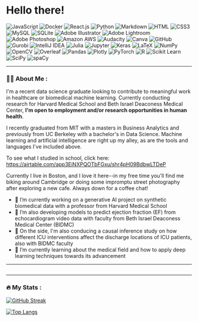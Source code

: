<h1>Hello there!</h1>

![JavaScript](https://img.shields.io/badge/JavaScript-F7DF1E?style=flat-square&logo=javascript&logoColor=black)
![Docker](https://img.shields.io/badge/Docker-0CC1F3?style=flat-square&logo=docker&logoColor=white)
![React.js](https://img.shields.io/badge/React.js-0081CB?style=flat-square&logo=react&logoColor=61DAFB)
![Python](https://img.shields.io/badge/Python-3776AB?style=flat-square&logo=python&logoColor=white)
![Markdown](https://img.shields.io/badge/Markdown-000000?style=flat-square&logo=markdown&logoColor=white)
![HTML](https://img.shields.io/badge/HTML5-E34F26?style=flat-square&logo=html5&logoColor=white)
![CSS3](https://img.shields.io/badge/CSS3-1572B6?style=flat-square&logo=css3&logoColor=white)
![MySQL](https://img.shields.io/badge/MySQL-005C84?style=flat-square&logo=mysql&logoColor=white)
![SQLite](https://img.shields.io/badge/SQLite-07405E?style=flat-square&logo=sqlite&logoColor=white)
![Adobe Illustrator](https://img.shields.io/badge/AdobeIllustrator-DC6920?style=flat-square&logo=adobeillustrator&logoColor=white)
![Adobe Lightroom](https://img.shields.io/badge/AdobeLightroom-B4D6E0?style=flat-square&logo=adobelightroom&logoColor=white)
![Adobe Photoshop](https://img.shields.io/badge/AdobePhotoshop-4FCCFE?style=flat-square&logo=adobephotoshop&logoColor=white)
![Amazon AWS](https://img.shields.io/badge/AWS-FF9900?style=flat-square&logo=amazonaws&logoColor=white)
![Audacity](https://img.shields.io/badge/Audacity-0000CC?style=flat-square&logo=audacity&logoColor=white)
![Canva](https://img.shields.io/badge/Canva-20C4CB?style=flat-square&logo=canva&logoColor=white)
![GitHub](https://img.shields.io/badge/GitHub-171515?style=flat-square&logo=github&logoColor=white)
![Gurobi](https://img.shields.io/badge/Gurobi-FF0000?style=flat-square&logo=gurobi&logoColor=white)
![IntelliJ IDEA](https://img.shields.io/badge/IntelliJIDEA-9551A0?style=flat-square&logo=intellijidea&logoColor=white)
![Julia](https://img.shields.io/badge/Julia-D5635C?style=flat-square&logo=julia&logoColor=white)
![Jupyter](https://img.shields.io/badge/Jupyter-F37726?style=flat-square&logo=jupyter&logoColor=white)
![Keras](https://img.shields.io/badge/Keras-C80815?style=flat-square&logo=keras&logoColor=white)
![LaTeX](https://img.shields.io/badge/LaTeX-000000?style=flat-square&logo=latex&logoColor=white)
![NumPy](https://img.shields.io/badge/NumPy-0B2198?style=flat-square&logo=numpy&logoColor=white)
![OpenCV](https://img.shields.io/badge/OpenCV-0101FF?style=flat-square&logo=opencv&logoColor=white)
![Overleaf](https://img.shields.io/badge/Overleaf-8DB600?style=flat-square&logo=overleaf&logoColor=white)
![Pandas](https://img.shields.io/badge/Pandas-306998?style=flat-square&logo=pandas&logoColor=white)
![Plotly](https://img.shields.io/badge/Plotly-119DFF?style=flat-square&logo=plotly&logoColor=white)
![PyTorch](https://img.shields.io/badge/PyTorch-EE4C2C?style=flat-square&logo=pytorch&logoColor=white)
![R](https://img.shields.io/badge/R-256BC0?style=flat-square&logo=r&logoColor=white)
![Scikit Learn](https://img.shields.io/badge/ScikitLearn-3499CD?style=flat-square&logo=scikitlearn&logoColor=white)
![SciPy](https://img.shields.io/badge/SciPy-0D56A6?style=flat-square&logo=scipy&logoColor=white)
![spaCy](https://img.shields.io/badge/spaCy-09A3D5?style=flat-square&logo=spacy&logoColor=white)

<!--
<div id="header" align="center">
  <img src="https://media.giphy.com/media/M9gbBd9nbDrOTu1Mqx/giphy.gif" width="100"/>
</div>
-->

---

### 🧑‍💻 About Me :

I'm a recent data science graduate looking to contribute to meaningful work in healthcare or biomedical machine learning. Currently conducting research for Harvard Medical School and Beth Israel Deaconess Medical Center, **I'm open to employment and/or research opportunities in human health**.

I recently graduated from MIT with a masters in Business Analytics and previously from UC Berkeley with a bachelor's in Data Science. Machine learning and artificial intelligence are right up my alley, as are the tools and languages I've included above.

To see what I studied in school, click here: https://airtable.com/app3EiNXPQOTbFGxu/shr4pH09BdbwLTDeP

Currently I live in Boston, and I love it here--in my free time you'll find me biking around Cambridge or doing some impromptu street photography after exploring a new cafe. Always down for a coffee chat!

- 🔭 I’m currently working on a generative AI project on synthetic biomedical data with a professor from Harvard Medical School
- 🔭 I’m also developing models to predict ejection fraction (EF) from echocardiogram video data with faculty from Beth Israel Deaconess Medical Center (BIDMC)
- 🔭 On the side, I'm also conducing a causal inference study on how different ICU interventions affect the discharge locations of ICU patients, also with BIDMC faculty
- 🌱 I’m currently learning about the medical field and how to apply deep learning techniques towards its advancement

---
<img src="https://komarev.com/ghpvc/?username=djaechung&style=flat-square&color=blue" alt=""/>

<!--
<h1>
  hey there :wave:
  <img src="https://media.giphy.com/media/hvRJCLFzcasrR4ia7z/giphy.gif" width="30px"/>
</h1>
--->
<!--
---

### :man_technologist: About Me :

I am a recent MIT graduate <img src="https://media.giphy.com/media/WUlplcMpOCEmTGBtBW/giphy.gif" width="30"> located in Boston, MA.

- :telescope: I’m doing research at Harvard for synthesizing heartbeat audio for biomedical ML applications.
- :seedling: Exploring biomedical ML/AI
- :zap: In my free time, I bike around Cambridge and take photos of my friends
- :mailbox:How to reach me: [![Linkedin Badge](https://img.shields.io/badge/-kakbar-blue?style=flat&logo=Linkedin&logoColor=white)](https://www.linkedin.com/in/daniel-jaehoon-chung/)

---
-->
<!--
### :hammer_and_wrench: Languages and Tools :
<div>
  <img src="https://github.com/devicons/devicon/blob/master/icons/julia/julia-original-wordmark.svg" title="Julia" alt="Julia" width="40" height="40"/>&nbsp;
  <img src="https://github.com/devicons/devicon/blob/master/icons/jupyter/jupyter-original-wordmark.svg" title="Jupyter" alt="Jupyter" width="40" height="40"/>&nbsp;
  <img src="https://github.com/devicons/devicon/blob/master/icons/latex/latex-original.svg" title="Latex" alt="Latex" width="40" height="40"/>&nbsp;
  <img src="https://github.com/devicons/devicon/blob/master/icons/markdown/markdown-original.svg" title="Markdown" alt="Markdown" width="40" height="40"/>&nbsp;
  <img src="https://github.com/devicons/devicon/blob/master/icons/java/java-original-wordmark.svg" title="Java" alt="Java" width="40" height="40"/>&nbsp;
  <img src="https://github.com/devicons/devicon/blob/master/icons/numpy/numpy-original-wordmark.svg" title="Numpy" alt="Numpy" width="40" height="40"/>&nbsp;
  <img src="https://github.com/devicons/devicon/blob/master/icons/opencv/opencv-original-wordmark.svg" title="OpenCV" alt="OpenCV" width="40" height="40"/>&nbsp;
  <img src="https://github.com/devicons/devicon/blob/master/icons/pandas/pandas-original-wordmark.svg" title="Pandas" alt="Pandas" width="40" height="40"/>&nbsp;
  <img src="https://github.com/devicons/devicon/blob/master/icons/python/python-original-wordmark.svg" title="Python" alt="Python" width="40" height="40"/>&nbsp;
  <img src="https://github.com/devicons/devicon/blob/master/icons/pytorch/pytorch-original-wordmark.svg" title="Pytorch" alt="Pytorch" width="40" height="40"/>&nbsp;
  <img src="https://github.com/devicons/devicon/blob/master/icons/r/r-original.svg" title="R" alt="R" width="40" height="40"/>&nbsp;
  <img src="https://github.com/devicons/devicon/blob/master/icons/react/react-original-wordmark.svg" title="React" alt="React" width="40" height="40"/>&nbsp;
  <img src="https://github.com/devicons/devicon/blob/master/icons/css3/css3-plain-wordmark.svg"  title="CSS3" alt="CSS" width="40" height="40"/>&nbsp;
  <img src="https://github.com/devicons/devicon/blob/master/icons/html5/html5-original.svg" title="HTML5" alt="HTML" width="40" height="40"/>&nbsp;
  <img src="https://github.com/devicons/devicon/blob/master/icons/javascript/javascript-original.svg" title="JavaScript" alt="JavaScript" width="40" height="40"/>&nbsp;
  <img src="https://github.com/devicons/devicon/blob/master/icons/mysql/mysql-original-wordmark.svg" title="MySQL"  alt="MySQL" width="40" height="40"/>&nbsp;
  <img src="https://github.com/devicons/devicon/blob/master/icons/nodejs/nodejs-original-wordmark.svg" title="NodeJS" alt="NodeJS" width="40" height="40"/>&nbsp;
  <img src="https://github.com/devicons/devicon/blob/master/icons/amazonwebservices/amazonwebservices-plain-wordmark.svg" title="AWS" alt="AWS" width="40" height="40"/>&nbsp;
  <img src="https://github.com/devicons/devicon/blob/master/icons/git/git-original-wordmark.svg" title="Git" **alt="Git" width="40" height="40"/>
</div>
--->
---

### 🔥 My Stats :

[![GitHub Streak](http://github-readme-streak-stats.herokuapp.com?user=djaechung&theme=dark&background=000000)](https://git.io/streak-stats)

[![Top Langs](https://github-readme-stats.vercel.app/api/top-langs/?username=djaechung&layout=compact&theme=vision-friendly-dark)](https://github.com/anuraghazra/github-readme-stats)

<!--
CREDIT: https://www.sitepoint.com/github-profile-readme/

**djaechung/djaechung** is a ✨ _special_ ✨ repository because its `README.md` (this file) appears on your GitHub profile.

Here are some ideas to get you started:

- 🔭 I’m currently working on ...
- 🌱 I’m currently learning ...
- 👯 I’m looking to collaborate on ...
- 🤔 I’m looking for help with ...
- 💬 Ask me about ...
- 📫 How to reach me: ...
- 😄 Pronouns: ...
- ⚡ Fun fact: ...
-->
